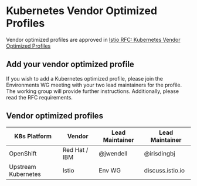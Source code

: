 # Kubernetes Vendor Optimized Profiles

Vendor optimized profiles are approved in [Istio RFC: Kubernetes Vendor Optimized Profiles](https://docs.google.com/document/d/1N_yC9vi4Jt3auMLLSOkavQb6qgbJKr-Mp4kUL3GOmEc/edit#heading=h.xw1gqgyqs5b)

## Add your vendor optimized profile

If you wish to add a Kubernetes optimized profile, please join the Environments
WG meeting with your two lead maintainers for the profile. The working group
will provide further instructions. Additionally, please read the RFC requirements.

## Vendor optimized profiles

| K8s Platform         | Vendor        | Lead Maintainer | Lead Maintainer  |
| -------------------- | ------------- | --------------- | ---------------- |
| OpenShift            | Red Hat / IBM | @jwendell       | @irisdingbj      |
| Upstream Kubernetes  | Istio         | Env WG          | discuss.istio.io |
